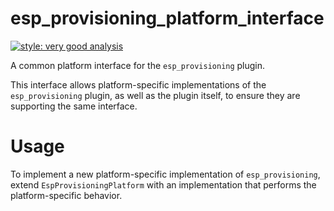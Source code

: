 # esp_provisioning_platform_interface

[![style: very good analysis][very_good_analysis_badge]][very_good_analysis_link]

A common platform interface for the `esp_provisioning` plugin.

This interface allows platform-specific implementations of the `esp_provisioning` plugin, as well as the plugin itself, to ensure they are supporting the same interface.

# Usage

To implement a new platform-specific implementation of `esp_provisioning`, extend `EspProvisioningPlatform` with an implementation that performs the platform-specific behavior.

[very_good_analysis_badge]: https://img.shields.io/badge/style-very_good_analysis-B22C89.svg
[very_good_analysis_link]: https://pub.dev/packages/very_good_analysis